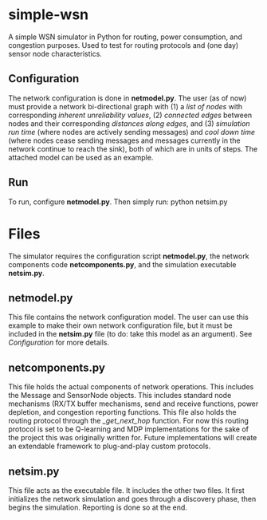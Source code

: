 simple-wsn
==============
A simple WSN simulator in Python for routing, power consumption, and congestion purposes. Used to test for routing protocols and (one day) sensor node characteristics.

Configuration
--------------
The network configuration is done in **netmodel.py**. The user (as of now) must provide a network bi-directional graph with (1) a *list of nodes* with corresponding *inherent unreliability values*, (2) *connected edges* between nodes and their corresponding *distances along edges*, and (3) *simulation run time* (where nodes are actively sending messages) and *cool down time* (where nodes cease sending messages and messages currently in the network continue to reach the sink), both of which are in units of steps. The attached model can be used as an example.

Run
--------------
To run, configure **netmodel.py**. Then simply run:
  python netsim.py

Files
===============
The simulator requires the configuration script **netmodel.py**, the network components code **netcomponents.py**, and the simulation executable **netsim.py**.

netmodel.py
--------------
This file contains the network configuration model. The user can use this example to make their own network configuration file, but it must be included in the **netsim.py** file (to do: take this model as an argument). See *Configuration* for more details.

netcomponents.py
--------------
This file holds the actual components of network operations. This includes the Message and SensorNode objects. This includes standard node mechanisms (RX/TX buffer mechanisms, send and receive functions, power depletion, and congestion reporting functions. This file also holds the routing protocol through the *_get_next_hop* function. For now this routing protocol is set to be Q-learning and MDP implementations for the sake of the project this was originally written for. Future implementations will create an extendable framework to plug-and-play custom protocols.

netsim.py
--------------
This file acts as the executable file. It includes the other two files. It first initializes the network simulation and goes through a discovery phase, then begins the simulation. Reporting is done so at the end.
